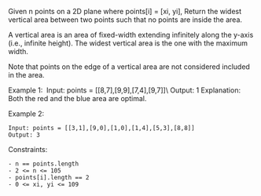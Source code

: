 Given n points on a 2D plane where points[i] = [xi, yi], Return the widest vertical area between two points such that no points are inside the area.

A vertical area is an area of fixed-width extending infinitely along the y-axis (i.e., infinite height). The widest vertical area is the one with the maximum width.

Note that points on the edge of a vertical area are not considered included in the area.

Example 1:
​
    Input: points = [[8,7],[9,9],[7,4],[9,7]]\\
    Output: 1
    Explanation: Both the red and the blue area are optimal.

Example 2:

    Input: points = [[3,1],[9,0],[1,0],[1,4],[5,3],[8,8]]
    Output: 3

 

Constraints:

    - n == points.length
    - 2 <= n <= 105
    - points[i].length == 2
    - 0 <= xi, yi <= 109

